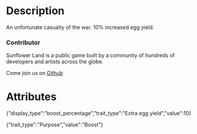 # Description

An unfortunate casualty of the war. 10% increased egg yield.

### Contributor

Sunflower Land is a public game built by a community of hundreds of developers and artists across the globe.

Come join us on [Github](https://github.com/sunflower-land/sunflower-land)

# Attributes

{"display_type":"boost_percentage","trait_type":"Extra egg yield","value":10}

{"trait_type":"Purpose","value":"Boost"}

